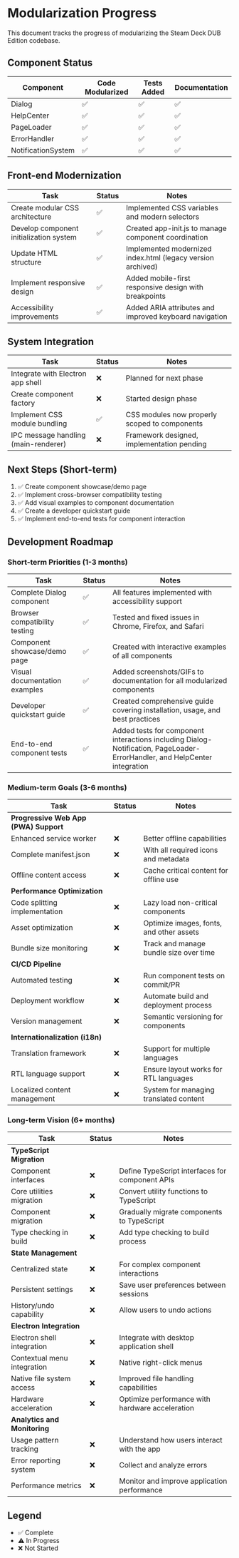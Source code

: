# Modularization Progress

This document tracks the progress of modularizing the Steam Deck DUB Edition codebase.

## Component Status

| Component | Code Modularized | Tests Added | Documentation |
|-----------|------------------|-------------|--------------|
| Dialog | ✅ | ✅ | ✅ |
| HelpCenter | ✅ | ✅ | ✅ |
| PageLoader | ✅ | ✅ | ✅ |
| ErrorHandler | ✅ | ✅ | ✅ |
| NotificationSystem | ✅ | ✅ | ✅ |

## Front-end Modernization

| Task | Status | Notes |
|------|--------|-------|
| Create modular CSS architecture | ✅ | Implemented CSS variables and modern selectors |
| Develop component initialization system | ✅ | Created app-init.js to manage component coordination |
| Update HTML structure | ✅ | Implemented modernized index.html (legacy version archived) |
| Implement responsive design | ✅ | Added mobile-first responsive design with breakpoints |
| Accessibility improvements | ✅ | Added ARIA attributes and improved keyboard navigation |

## System Integration

| Task | Status | Notes |
|------|--------|-------|
| Integrate with Electron app shell | ❌ | Planned for next phase |
| Create component factory | ❌ | Started design phase |
| Implement CSS module bundling | ✅ | CSS modules now properly scoped to components |
| IPC message handling (main-renderer) | ❌ | Framework designed, implementation pending |

## Next Steps (Short-term)

1. ✅ Create component showcase/demo page
2. ✅ Implement cross-browser compatibility testing
3. ✅ Add visual examples to component documentation
4. ✅ Create a developer quickstart guide
5. ✅ Implement end-to-end tests for component interaction

## Development Roadmap

### Short-term Priorities (1-3 months)

| Task | Status | Notes |
|------|--------|-------|
| Complete Dialog component | ✅ | All features implemented with accessibility support |
| Browser compatibility testing | ✅ | Tested and fixed issues in Chrome, Firefox, and Safari |
| Component showcase/demo page | ✅ | Created with interactive examples of all components |
| Visual documentation examples | ✅ | Added screenshots/GIFs to documentation for all modularized components |
| Developer quickstart guide | ✅ | Created comprehensive guide covering installation, usage, and best practices |
| End-to-end component tests | ✅ | Added tests for component interactions including Dialog-Notification, PageLoader-ErrorHandler, and HelpCenter integration |

### Medium-term Goals (3-6 months)

| Task | Status | Notes |
|------|--------|-------|
| **Progressive Web App (PWA) Support** |  |  |
| Enhanced service worker | ❌ | Better offline capabilities |
| Complete manifest.json | ❌ | With all required icons and metadata |
| Offline content access | ❌ | Cache critical content for offline use |
| **Performance Optimization** |  |  |
| Code splitting implementation | ❌ | Lazy load non-critical components |
| Asset optimization | ❌ | Optimize images, fonts, and other assets |
| Bundle size monitoring | ❌ | Track and manage bundle size over time |
| **CI/CD Pipeline** |  |  |
| Automated testing | ❌ | Run component tests on commit/PR |
| Deployment workflow | ❌ | Automate build and deployment process |
| Version management | ❌ | Semantic versioning for components |
| **Internationalization (i18n)** |  |  |
| Translation framework | ❌ | Support for multiple languages |
| RTL language support | ❌ | Ensure layout works for RTL languages |
| Localized content management | ❌ | System for managing translated content |

### Long-term Vision (6+ months)

| Task | Status | Notes |
|------|--------|-------|
| **TypeScript Migration** |  |  |
| Component interfaces | ❌ | Define TypeScript interfaces for component APIs |
| Core utilities migration | ❌ | Convert utility functions to TypeScript |
| Component migration | ❌ | Gradually migrate components to TypeScript |
| Type checking in build | ❌ | Add type checking to build process |
| **State Management** |  |  |
| Centralized state | ❌ | For complex component interactions |
| Persistent settings | ❌ | Save user preferences between sessions |
| History/undo capability | ❌ | Allow users to undo actions |
| **Electron Integration** |  |  |
| Electron shell integration | ❌ | Integrate with desktop application shell |
| Contextual menu integration | ❌ | Native right-click menus |
| Native file system access | ❌ | Improved file handling capabilities |
| Hardware acceleration | ❌ | Optimize performance with hardware acceleration |
| **Analytics and Monitoring** |  |  |
| Usage pattern tracking | ❌ | Understand how users interact with the app |
| Error reporting system | ❌ | Collect and analyze errors |
| Performance metrics | ❌ | Monitor and improve application performance |

## Legend
- ✅ Complete
- ⚠️ In Progress
- ❌ Not Started 